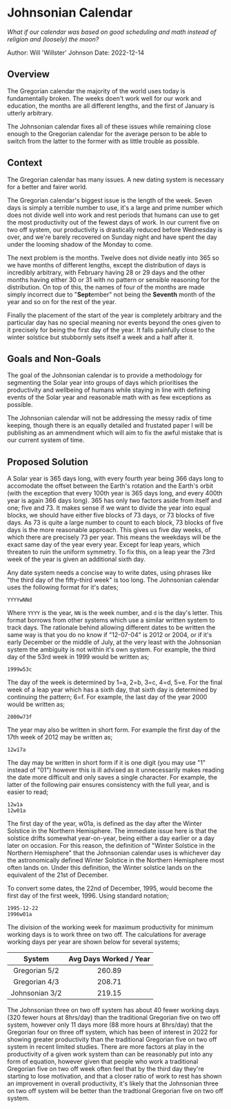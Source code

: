 # Johnsonian Calendar #

*What if our calendar was based on good scheduling and math instead of religion and (loosely) the moon?*

Author: Will 'Willster' Johnson
Date: 2022-12-14

## Overview ##

The Gregorian calendar the majority of the world uses today is fundamentally broken. The weeks doen't work well for our work and education, the months are all different lengths, and the first of January is utterly arbitrary.

The Johnsonian calendar fixes all of these issues while remaining close enough to the Gregorian calendar for the average person to be able to switch from the latter to the former with as little trouble as possible.

## Context ##

The Gregorian calendar has many issues. A new dating system is necessary for a better and fairer world.

The Gregorian calendar's biggest issue is the length of the week. Seven days is simply a terrible number to use, it's a large and prime number which does not divide well into work and rest periods that humans can use to get the most productivity out of the fewest days of work. In our current five on two off system, our productivity is drastically reduced before Wednesday is over, and we're barely recovered on Sunday night and have spent the day under the looming shadow of the Monday to come.

The next problem is the months. Twelve does not divide neatly into 365 so we have months of different lengths, except the distribution of days is incredibly arbitrary, with February having 28 or 29 days and the other months having either 30 or 31 with no pattern or sensible reasoning for the distribution. On top of this, the names of four of the months are made simply incorrect due to "**Sept**ember" not being the **Seventh** month of the year and so on for the rest of the year.

Finally the placement of the start of the year is completely arbitrary and the particular day has no special meaning nor events beyond the ones given to it precisely for being the first day of the year. It falls painfully close to the winter solstice but stubbornly sets itself a week and a half after it.

## Goals and Non-Goals ##

The goal of the Johnsonian calendar is to provide a methodology for segmenting the Solar year into groups of days which prioritises the productivity and wellbeing of humans while staying in line with defining events of the Solar year and reasonable math with as few exceptions as possible.

The Johnsonian calendar will not be addressing the messy radix of time keeping, though there is an equally detailed and frustated paper I will be publishing as an ammendment which will aim to fix the awful mistake that is our current system of time.

## Proposed Solution ##

A Solar year is 365 days long, with every fourth year being 366 days long to accomodate the offset between the Earth's rotation and the Earth's orbit (with the exception that every 100th year is 365 days long, and every 400th year is again 366 days long).
365 has only two factors aside from itself and one; five and 73. It makes sense if we want to divide the year into equal blocks, we should have either five blocks of 73 days, or 73 blocks of five days. As 73 is quite a large number to count to each block, 73 blocks of five days is the more reasonable approach.
This gives us five day weeks, of which there are precisely 73 per year. This means the weekdays will be the exact same day of the year every year. Except for leap years, which threaten to ruin the uniform symmetry.
To fix this, on a leap year the 73rd week of the year is given an additional sixth day.

Any date system needs a concise way to write dates, using phrases like "the third day of the fifty-third week" is too long.
The Johnsonian calendar uses the following format for it's dates;

```
YYYYwNNd
```

Where `YYYY` is the year, `NN` is the week number, and `d` is the day's letter. This format borrows from other systems which use a similar written system to track days. The rationale behind allowing different dates to be written the same way is that you do no know if "12-07-04" is 2012 or 2004, or if it's early December or the middle of July, at the very least with the Johnsonian system the ambiguity is not within it's own system.
For example, the third day of the 53rd week in 1999 would be written as;

```
1999w53c
```

The day of the week is determined by 1=a, 2=b, 3=c, 4=d, 5=e. For the final week of a leap year which has a sixth day, that sixth day is determined by continuing the pattern; 6=f.
For example, the last day of the year 2000 would be written as;

```
2000w73f
```

The year may also be written in short form.
For example the first day of the 17th week of 2012 may be written as;

```
12w17a
```

The day may be written in short form if it is one digit (you may use "1" instead of "01") however this is ill advised as it unnecessarily makes reading the date more difficult and only saves a single character.
For example, the latter of the following pair ensures consistency with the full year, and is easier to read;

```
12w1a
12w01a
```

The first day of the year, w01a, is defined as the day after the Winter Solstice in the Northern Hemisphere. The immediate issue here is that the solstice drifts somewhat year-on-year, being either a day earlier or a day later on occasion. For this reason, the definition of "Winter Solstice in the Northern Hemisphere" that the Johnsonian calendar uses is whichever day the astronomically defined Winter Solstice in the Northern Hemisphere most often lands on. Under this definition, the Winter solstice lands on the equivalent of the 21st of December.

To convert some dates, the 22nd of December, 1995, would become the first day of the first week, 1996. Using standard notation;

```
1995-12-22
1996w01a
```

The division of the working week for maximum productivity for minimum working days is to work three on two off.
The calculations for average working days per year are shown below for several systems;

| System         | Avg Days Worked / Year |
|:--------------:|:----------------------:|
| Gregorian 5/2  | 260.89                 |
| Gregorian 4/3  | 208.71                 |
| Johnsonian 3/2 | 219.15                 |

The Johnsonian three on two off system has about 40 fewer working days (320 fewer hours at 8hrs/day) than the traditional Gregorian five on two off system, however only 11 days more (88 more hours at 8hrs/day) that the Gregorian four on three off system, which has been of interest in 2022 for showing greater productivity than the traditional Gregorian five on two off system in recent limited studies.
There are more factors at play in the productivity of a given work system than can be reasonably put into any form of equation, however given that people who work a traditional Gregorian five on two off week often feel that by the third day they're starting to lose motivation, and that a closer ratio of work to rest has shown an improvement in overall productivity, it's likely that the Johnsonian three on two off system will be better than the tradtional Gregorian five on two off system.
